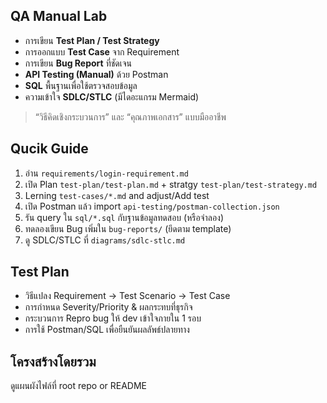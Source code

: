 ## QA Manual Lab 

- การเขียน **Test Plan / Test Strategy**
- การออกแบบ **Test Case** จาก Requirement
- การเขียน **Bug Report** ที่ชัดเจน
- **API Testing (Manual)** ด้วย Postman
- **SQL** พื้นฐานเพื่อใช้ตรวจสอบข้อมูล
- ความเข้าใจ **SDLC/STLC** (มีไดอะแกรม Mermaid)

>  “วิธีคิดเชิงกระบวนการ” และ “คุณภาพเอกสาร” แบบมืออาชีพ

## Qucik Guide
1) อ่าน `requirements/login-requirement.md`  
2) เปิด Plan `test-plan/test-plan.md` + stratgy `test-plan/test-strategy.md`  
3) Lerning `test-cases/*.md` and adjust/Add test 
4) เปิด Postman แล้ว import `api-testing/postman-collection.json`  
5) รัน query ใน `sql/*.sql` กับฐานข้อมูลทดสอบ (หรือจำลอง)  
6) ทดลองเขียน Bug เพิ่มใน `bug-reports/` (ยึดตาม template)  
7) ดู SDLC/STLC ที่ `diagrams/sdlc-stlc.md`

## Test Plan 
- วิธีแปลง Requirement → Test Scenario → Test Case
- การกำหนด Severity/Priority & ผลกระทบที่ธุรกิจ
- กระบวนการ Repro bug ให้ dev เข้าใจภายใน 1 รอบ
- การใช้ Postman/SQL เพื่อยืนยันผลลัพธ์ปลายทาง

## โครงสร้างโดยรวม
ดูแผนผังไฟล์ที่ root repo or README 


